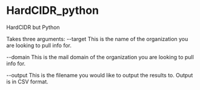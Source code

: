 # HardCIDR_python
HardCIDR but Python

Takes three arguments:
--target 
    This is the name of the organization you are looking to pull info for.
    
--domain
    This is the mail domain of the organization you are looking to pull info for.
    
--output
    This is the filename you would like to output the results to. Output is in CSV format.
